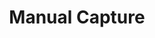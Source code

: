 ---
title: 'Manual Capture'
weight: 40
meta_title: "Manual Capture - MultiSafepay Documentation Center"
meta_description: "The MultiSafepay Documentation Center presents all relevant information about our Plugins and API. You can also find support pages for Payment Methods, Tools and General Questions as well as the contact details of our Support and Integration Teams."
layout: "faqplugins"
logo: '/svgs/Manual_capture.svg'
short_description: 'Receive credit card payments from your customers in full or partial captures.'
---